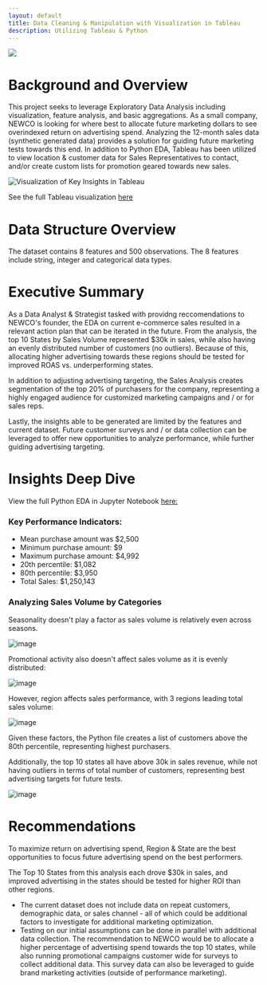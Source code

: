 ```yaml
---
layout: default
title: Data Cleaning & Manipulation with Visualization in Tableau
description: Utilizing Tableau & Python
--- 
```

![](/Dashboard.png)

# Background and Overview

This project seeks to leverage Exploratory Data Analysis including visualization, feature analysis, and basic aggregations. As a small company, NEWCO is looking for where best to allocate future marketing dollars to see overindexed return on advertising spend. Analyzing the 12-month sales data (synthetic generated data) provides a solution for guiding future marketing tests towards this end. In addition to Python EDA, Tableau has been utilized to view location & customer data for Sales Representatives to contact, and/or create custom lists for promotion geared towards new sales.  

![Visualization of Key Insights in Tableau](https://github.com/kevinjbts/images/GeoMap_SalesAnalysis.png) 

See the full Tableau visualization [here](https://public.tableau.com/app/profile/kevin.bates3947/viz/SampleCustomerAnalysis_17175511318920/Dashboard)

# Data Structure Overview
The dataset contains 8 features and 500 observations. The 8 features include string, integer and categorical data types. 

# Executive Summary 
As a Data Analyst & Strategist tasked with providng reccomendations to NEWCO's founder, the EDA on current e-commerce sales resulted in a relevant action plan that can be iterated in the future. From the analysis, the top 10 States by Sales Volume represented $30k in sales, while also having an evenly distributed number of customers (no outliers). Because of this, allocating higher advertising towards these regions should be tested for improved ROAS vs. underperforming states. 

In addition to adjusting advertising targeting, the Sales Analysis creates segmentation of the top 20% of purchasers for the company, representing a highly engaged audience for customized marketing campaigns and / or for sales reps. 

Lastly, the insights able to be generated are limited by the features and current dataset. Future customer surveys and / or data collection can be leveraged to offer new opportunities to analyze performance, while further guiding advertising targeting. 

# Insights Deep Dive

View the full Python EDA in Jupyter Notebook [here:](Sales_Analysis.ipynb)

### Key Performance Indicators: 
* Mean purchase amount was $2,500
* Minimum purchase amount: $9
* Maximum purchase amount: $4,992
* 20th percentile: $1,082
* 80th percentile: $3,950
* Total Sales: $1,250,143

### Analyzing Sales Volume by Categories
Seasonality doesn't play a factor as sales volume is relatively even across seasons.

![image](https://github.com/kevinjbts/sales_analysis/images/seasons2.png)

Promotional activity also doesn't affect sales volume as it is evenly distributed: 

![image](https://github.com/kevinjbts/sales_analysis/images/promotions2.png)

However, region affects sales performance, with 3 regions leading total sales volume: 

![image](https://github.com/kevinjbts/sales_analysis/images/regions2.png)

Given these factors, the Python file creates a list of customers above the 80th percentile, representing highest purchasers. 

Additionally, the top 10 states all have above 30k in sales revenue, while not having outliers in terms of total number of customers, representing best advertising targets for future tests. 

![image](sales_analysis/images/top10.png)

# Recommendations

To maximize return on advertising spend, Region & State are the best opportunities to focus future advertising spend on the best performers. 

The Top 10 States from this analysis each drove $30k in sales, and improved advertising in the states should be tested for higher ROI than other regions. 
* The current dataset does not include data on repeat customers, demographic data, or sales channel - all of which could be additional factors to investigate for additional marketing optimization. 
* Testing on our initial assumptions can be done in parallel with additional data collection. The recommendation to NEWCO would be to allocate a higher percentage of advertising spend towards the top 10 states, while also running promotional campaigns customer wide for surveys to collect additional data. This survey data can also be leveraged to guide brand marketing activities (outside of performance marketing). 
